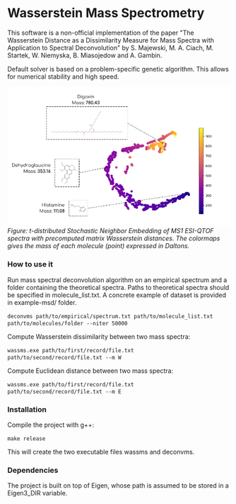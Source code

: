 # Wasserstein Mass Spectrometry

This software is a non-official implementation of the paper 
"The Wasserstein Distance as a Dissimilarity Measure for Mass Spectra with Application to Spectral Deconvolution"
by S. Majewski, M. A. Ciach, M. Startek, W. Niemyska, B. Miasojedow and A. Gambin.

Default solver is based on a problem-specific genetic algorithm.
This allows for numerical stability and high speed.

![alt text](data/imgs/tsne-complete.png)
*Figure: t-distributed Stochastic Neighbor Embedding of MS1 ESI-QTOF spectra
with precomputed matrix Wasserstein distances. The colormaps
gives the mass of each molecule (point) expressed in Daltons.*

### How to use it

Run mass spectral deconvolution algorithm on an empirical spectrum and a folder
containing the theoretical spectra. Paths to theoretical spectra should be
specified in molecule_list.txt.
A concrete example of dataset is provided in example-msd/ folder.

```
deconvms path/to/empirical/spectrum.txt path/to/molecule_list.txt path/to/molecules/folder --niter 50000
```

Compute Wasserstein dissimilarity between two mass spectra:

```
wassms.exe path/to/first/record/file.txt path/to/second/record/file.txt --m W
```
Compute Euclidean distance between two mass spectra:

```
wassms.exe path/to/first/record/file.txt path/to/second/record/file.txt --m E
```

### Installation

Compile the project with g++:

```
make release
```

This will create the two executable files wassms and deconvms.

### Dependencies

The project is built on top of Eigen, whose path is assumed
to be stored in a Eigen3_DIR variable.

